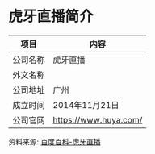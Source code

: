 # 虎牙直播简介

|项目|内容|
|-----|-----|
|公司名称|虎牙直播|
|外文名称||
|公司地址|广州|
|成立时间|2014年11月21日|
|公司官网|https://www.huya.com/|

资料来源: 
[百度百科-虎牙直播](https://baike.baidu.com/item/%E8%99%8E%E7%89%99%E7%9B%B4%E6%92%AD)